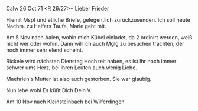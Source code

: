  Calw 26 Oct 71
 <R 26/27>*
Lieber Frieder

Hiemit Mspt und etliche Briefe, gelegentlich zurückzusenden. 
Ich soll heute Nachm. zu Helfers Taufe, Marie geht mit.

Am 5 Nov nach Aalen, wohin mich Kübel einladet, da 2 ordinirt werden, weiß nicht wer oder wohin. Dann will ich auch Mglg zu besuchen trachten, der noch immer sehr elend scheint.

Rickele wird nächsten Dienstag Hochzeit haben, es ist ihr noch immer schwer ums Herz, bei ihren Leuten auch wenig Liebe.

Maehrlen's Mutter ist also auch gestorben. Sie war glaubig.

Nun lebe wohl Es küßt Dich
 Dein V.

Am 10 Nov nach Kleinsteinbach bei Wilferdingen
